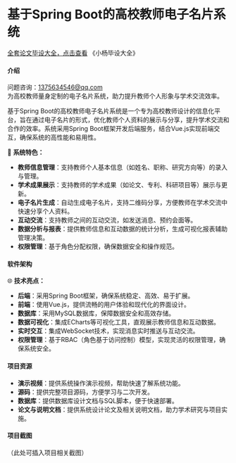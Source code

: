 # 基于Spring Boot的高校教师电子名片系统

[全套论文毕设大全，点击查看](https://www.yuque.com/yuqueyonghux32e1j/kxdc9g?#) 《小杨毕设大全》

#### 介绍  
问题咨询：1375634546@qq.com  
为高校教师量身定制的电子名片系统，助力提升教师个人形象与学术交流效率。

基于Spring Boot的高校教师电子名片系统是一个专为高校教师设计的信息化平台，旨在通过电子名片的形式，优化教师个人资料的展示与分享，提升学术交流和合作的效率。系统采用Spring Boot框架开发后端服务，结合Vue.js实现前端交互，确保系统的高性能和易用性。

🔧 **系统特色：**

- **教师信息管理**：支持教师个人基本信息（如姓名、职称、研究方向等）的录入与管理。
- **学术成果展示**：支持教师的学术成果（如论文、专利、科研项目等）展示与更新。
- **电子名片生成**：自动生成电子名片，支持二维码分享，方便教师在学术交流中快速分享个人资料。
- **互动交流**：支持教师之间的互动交流，如发送消息、预约会面等。
- **数据分析与报表**：提供教师信息和互动数据的统计分析，生成可视化报表辅助管理决策。
- **权限管理**：基于角色分配权限，确保数据安全和操作规范。

#### 软件架构
🌐 **技术亮点：**

- **后端**：采用Spring Boot框架，确保系统稳定、高效、易于扩展。
- **前端**：使用Vue.js，提供流畅的用户体验和现代化的界面设计。
- **数据库**：采用MySQL数据库，保障数据安全和高效存储。
- **数据可视化**：集成ECharts等可视化工具，直观展示教师信息和互动数据。
- **实时交互**：集成WebSocket技术，实现消息实时推送与互动交流。
- **权限管理**：基于RBAC（角色基于访问控制）模型，实现灵活的权限管理，确保系统安全。

#### 项目资源  
- **演示视频**：提供系统操作演示视频，帮助快速了解系统功能。  
- **源码**：提供完整项目源码，方便学习与二次开发。  
- **数据库**：提供数据库设计文档与SQL脚本，便于快速部署。  
- **论文与说明文档**：提供系统设计论文及相关说明文档，助力学术研究与项目实施。

#### 项目截图  
（此处可插入项目相关截图）
